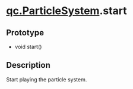 # [qc.ParticleSystem](../ParticleSystem.md).start

## Prototype
* void start()

## Description
Start playing the particle system. 

